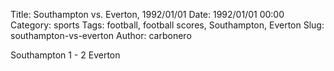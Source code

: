 Title: Southampton vs. Everton, 1992/01/01
Date: 1992/01/01 00:00
Category: sports
Tags: football, football scores, Southampton, Everton
Slug: southampton-vs-everton
Author: carbonero


Southampton 1 - 2 Everton
